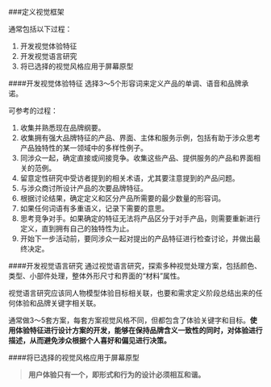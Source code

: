 ###定义视觉框架

通常包括以下过程：
1. 开发视觉体验特征
2. 开发视觉语言研究
3. 将已选择的视觉风格应用于屏幕原型

####开发视觉体验特征
选择3～5个形容词来定义产品的单调、语音和品牌承诺。

可参考的过程：
1. 收集并熟悉现在品牌纲要。
2. 收集拥有强大品牌特征的产品、界面、主体和服务示例，包括有助于涉众思考产品独特性的某一领域中的多样性例子。
3. 同涉众一起，确定直接或间接竞争。收集这些产品、提供服务的产品和界面相关的范例。
4. 留意定性研究中受访者提到的相关术语，尤其要注意提到的产品问题。
5. 与涉众商讨所设计产品的次要品牌特征。
6. 根据讨论结果，确定定义和区分产品所需要的最少数量的形容词。
7. 如果任何词语有多重语义，记录下需要的意思。
8. 思考竞争对手。如果确定的特征无法将产品区分于对手产品，则需要重新进行定义，直到拥有自己的独特性为止。
9. 开始下一步活动前，要同涉众一起对提出的产品特征进行检查讨论，并做出最终决定。

####开发视觉语言研究
通过视觉语言研究，探索多种视觉处理方案，包括颜色、类型、小部件处理，整体外形尺寸和界面的“材料”属性。

视觉语言研究应该同人物模型体验目标相关联，也要和需求定义阶段总结出来的任何体验和品牌关键字相关联。

通常做3～5套方案，每套方案视觉风格不同，但都包含了体验关键字和目标。**使用体验特征进行设计方案的开发，能够在保持品牌含义一致性的同时，对体验进行描述，从而避免涉众根据个人喜好和偏见进行决策。**

####将已选择的视觉风格应用于屏幕原型

> **用户体验只有一个，即形式和行为的设计必须相互和谐。**
